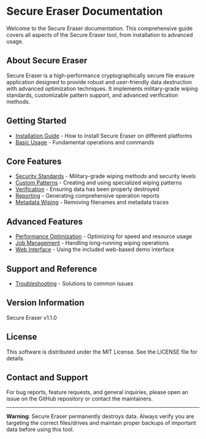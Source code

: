 # Secure Eraser Documentation

Welcome to the Secure Eraser documentation. This comprehensive guide covers all aspects of the Secure Eraser tool, from installation to advanced usage.

## About Secure Eraser

Secure Eraser is a high-performance cryptographically secure file erasure application designed to provide robust and user-friendly data destruction with advanced optimization techniques. It implements military-grade wiping standards, customizable pattern support, and advanced verification methods.

## Getting Started

- [Installation Guide](installation.md) - How to install Secure Eraser on different platforms
- [Basic Usage](basic_usage.md) - Fundamental operations and commands

## Core Features

- [Security Standards](security_standards.md) - Military-grade wiping methods and security levels
- [Custom Patterns](custom_patterns.md) - Creating and using specialized wiping patterns
- [Verification](verification.md) - Ensuring data has been properly destroyed
- [Reporting](reporting.md) - Generating comprehensive operation reports
- [Metadata Wiping](metadata_wiping.md) - Removing filenames and metadata traces

## Advanced Features

- [Performance Optimization](performance.md) - Optimizing for speed and resource usage
- [Job Management](job_management.md) - Handling long-running wiping operations
- [Web Interface](web_interface.md) - Using the included web-based demo interface

## Support and Reference

- [Troubleshooting](troubleshooting.md) - Solutions to common issues

## Version Information

Secure Eraser v1.1.0

## License

This software is distributed under the MIT License. See the LICENSE file for details.

## Contact and Support

For bug reports, feature requests, and general inquiries, please open an issue on the GitHub repository or contact the maintainers.

---

**Warning**: Secure Eraser permanently destroys data. Always verify you are targeting the correct files/drives and maintain proper backups of important data before using this tool.